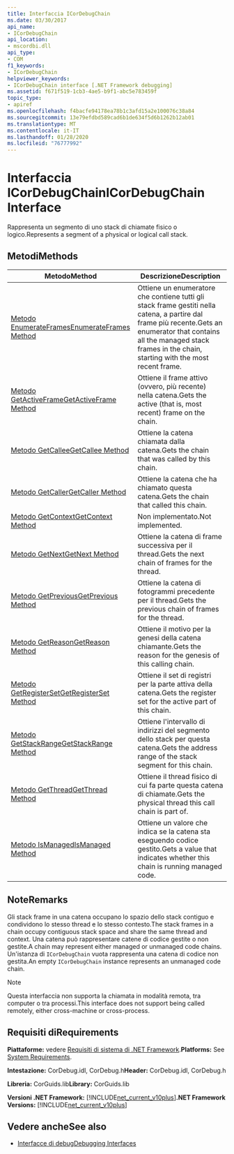 ```yaml
---
title: Interfaccia ICorDebugChain
ms.date: 03/30/2017
api_name:
- ICorDebugChain
api_location:
- mscordbi.dll
api_type:
- COM
f1_keywords:
- ICorDebugChain
helpviewer_keywords:
- ICorDebugChain interface [.NET Framework debugging]
ms.assetid: f671f519-1cb3-4ae5-b9f1-abc5e783459f
topic_type:
- apiref
ms.openlocfilehash: f4bacfe94178ea78b1c3afd15a2e100076c38a84
ms.sourcegitcommit: 13e79efdbd589cad6b1de634f5d6b1262b12ab01
ms.translationtype: MT
ms.contentlocale: it-IT
ms.lasthandoff: 01/28/2020
ms.locfileid: "76777992"
---
```

# <a name="icordebugchain-interface"></a><span data-ttu-id="367d6-102">Interfaccia ICorDebugChain</span><span class="sxs-lookup"><span data-stu-id="367d6-102">ICorDebugChain Interface</span></span>

<span data-ttu-id="367d6-103">Rappresenta un segmento di uno stack di chiamate fisico o logico.</span><span class="sxs-lookup"><span data-stu-id="367d6-103">Represents a segment of a physical or logical call stack.</span></span>  
  
## <a name="methods"></a><span data-ttu-id="367d6-104">Metodi</span><span class="sxs-lookup"><span data-stu-id="367d6-104">Methods</span></span>  
  
|<span data-ttu-id="367d6-105">Metodo</span><span class="sxs-lookup"><span data-stu-id="367d6-105">Method</span></span>|<span data-ttu-id="367d6-106">Descrizione</span><span class="sxs-lookup"><span data-stu-id="367d6-106">Description</span></span>|  
|------------|-----------------|  
|[<span data-ttu-id="367d6-107">Metodo EnumerateFrames</span><span class="sxs-lookup"><span data-stu-id="367d6-107">EnumerateFrames Method</span></span>](icordebugchain-enumerateframes-method.md)|<span data-ttu-id="367d6-108">Ottiene un enumeratore che contiene tutti gli stack frame gestiti nella catena, a partire dal frame più recente.</span><span class="sxs-lookup"><span data-stu-id="367d6-108">Gets an enumerator that contains all the managed stack frames in the chain, starting with the most recent frame.</span></span>|  
|[<span data-ttu-id="367d6-109">Metodo GetActiveFrame</span><span class="sxs-lookup"><span data-stu-id="367d6-109">GetActiveFrame Method</span></span>](icordebugchain-getactiveframe-method.md)|<span data-ttu-id="367d6-110">Ottiene il frame attivo (ovvero, più recente) nella catena.</span><span class="sxs-lookup"><span data-stu-id="367d6-110">Gets the active (that is, most recent) frame on the chain.</span></span>|  
|[<span data-ttu-id="367d6-111">Metodo GetCallee</span><span class="sxs-lookup"><span data-stu-id="367d6-111">GetCallee Method</span></span>](icordebugchain-getcallee-method.md)|<span data-ttu-id="367d6-112">Ottiene la catena chiamata dalla catena.</span><span class="sxs-lookup"><span data-stu-id="367d6-112">Gets the chain that was called by this chain.</span></span>|  
|[<span data-ttu-id="367d6-113">Metodo GetCaller</span><span class="sxs-lookup"><span data-stu-id="367d6-113">GetCaller Method</span></span>](icordebugchain-getcaller-method.md)|<span data-ttu-id="367d6-114">Ottiene la catena che ha chiamato questa catena.</span><span class="sxs-lookup"><span data-stu-id="367d6-114">Gets the chain that called this chain.</span></span>|  
|[<span data-ttu-id="367d6-115">Metodo GetContext</span><span class="sxs-lookup"><span data-stu-id="367d6-115">GetContext Method</span></span>](icordebugchain-getcontext-method.md)|<span data-ttu-id="367d6-116">Non implementato.</span><span class="sxs-lookup"><span data-stu-id="367d6-116">Not implemented.</span></span>|  
|[<span data-ttu-id="367d6-117">Metodo GetNext</span><span class="sxs-lookup"><span data-stu-id="367d6-117">GetNext Method</span></span>](icordebugchain-getnext-method.md)|<span data-ttu-id="367d6-118">Ottiene la catena di frame successiva per il thread.</span><span class="sxs-lookup"><span data-stu-id="367d6-118">Gets the next chain of frames for the thread.</span></span>|  
|[<span data-ttu-id="367d6-119">Metodo GetPrevious</span><span class="sxs-lookup"><span data-stu-id="367d6-119">GetPrevious Method</span></span>](icordebugchain-getprevious-method.md)|<span data-ttu-id="367d6-120">Ottiene la catena di fotogrammi precedente per il thread.</span><span class="sxs-lookup"><span data-stu-id="367d6-120">Gets the previous chain of frames for the thread.</span></span>|  
|[<span data-ttu-id="367d6-121">Metodo GetReason</span><span class="sxs-lookup"><span data-stu-id="367d6-121">GetReason Method</span></span>](icordebugchain-getreason-method.md)|<span data-ttu-id="367d6-122">Ottiene il motivo per la genesi della catena chiamante.</span><span class="sxs-lookup"><span data-stu-id="367d6-122">Gets the reason for the genesis of this calling chain.</span></span>|  
|[<span data-ttu-id="367d6-123">Metodo GetRegisterSet</span><span class="sxs-lookup"><span data-stu-id="367d6-123">GetRegisterSet Method</span></span>](icordebugchain-getregisterset-method.md)|<span data-ttu-id="367d6-124">Ottiene il set di registri per la parte attiva della catena.</span><span class="sxs-lookup"><span data-stu-id="367d6-124">Gets the register set for the active part of this chain.</span></span>|  
|[<span data-ttu-id="367d6-125">Metodo GetStackRange</span><span class="sxs-lookup"><span data-stu-id="367d6-125">GetStackRange Method</span></span>](icordebugchain-getstackrange-method.md)|<span data-ttu-id="367d6-126">Ottiene l'intervallo di indirizzi del segmento dello stack per questa catena.</span><span class="sxs-lookup"><span data-stu-id="367d6-126">Gets the address range of the stack segment for this chain.</span></span>|  
|[<span data-ttu-id="367d6-127">Metodo GetThread</span><span class="sxs-lookup"><span data-stu-id="367d6-127">GetThread Method</span></span>](icordebugchain-getthread-method.md)|<span data-ttu-id="367d6-128">Ottiene il thread fisico di cui fa parte questa catena di chiamate.</span><span class="sxs-lookup"><span data-stu-id="367d6-128">Gets the physical thread this call chain is part of.</span></span>|  
|[<span data-ttu-id="367d6-129">Metodo IsManaged</span><span class="sxs-lookup"><span data-stu-id="367d6-129">IsManaged Method</span></span>](icordebugchain-ismanaged-method.md)|<span data-ttu-id="367d6-130">Ottiene un valore che indica se la catena sta eseguendo codice gestito.</span><span class="sxs-lookup"><span data-stu-id="367d6-130">Gets a value that indicates whether this chain is running managed code.</span></span>|  
  
## <a name="remarks"></a><span data-ttu-id="367d6-131">Note</span><span class="sxs-lookup"><span data-stu-id="367d6-131">Remarks</span></span>  
 <span data-ttu-id="367d6-132">Gli stack frame in una catena occupano lo spazio dello stack contiguo e condividono lo stesso thread e lo stesso contesto.</span><span class="sxs-lookup"><span data-stu-id="367d6-132">The stack frames in a chain occupy contiguous stack space and share the same thread and context.</span></span> <span data-ttu-id="367d6-133">Una catena può rappresentare catene di codice gestite o non gestite.</span><span class="sxs-lookup"><span data-stu-id="367d6-133">A chain may represent either managed or unmanaged code chains.</span></span> <span data-ttu-id="367d6-134">Un'istanza di `ICorDebugChain` vuota rappresenta una catena di codice non gestita.</span><span class="sxs-lookup"><span data-stu-id="367d6-134">An empty `ICorDebugChain` instance represents an unmanaged code chain.</span></span>  
  
> [!NOTE]
> <span data-ttu-id="367d6-135">Questa interfaccia non supporta la chiamata in modalità remota, tra computer o tra processi.</span><span class="sxs-lookup"><span data-stu-id="367d6-135">This interface does not support being called remotely, either cross-machine or cross-process.</span></span>  
  
## <a name="requirements"></a><span data-ttu-id="367d6-136">Requisiti di</span><span class="sxs-lookup"><span data-stu-id="367d6-136">Requirements</span></span>  
 <span data-ttu-id="367d6-137">**Piattaforme:** vedere [Requisiti di sistema di .NET Framework](../../../../docs/framework/get-started/system-requirements.md).</span><span class="sxs-lookup"><span data-stu-id="367d6-137">**Platforms:** See [System Requirements](../../../../docs/framework/get-started/system-requirements.md).</span></span>  
  
 <span data-ttu-id="367d6-138">**Intestazione:** CorDebug.idl, CorDebug.h</span><span class="sxs-lookup"><span data-stu-id="367d6-138">**Header:** CorDebug.idl, CorDebug.h</span></span>  
  
 <span data-ttu-id="367d6-139">**Libreria:** CorGuids.lib</span><span class="sxs-lookup"><span data-stu-id="367d6-139">**Library:** CorGuids.lib</span></span>  
  
 <span data-ttu-id="367d6-140">**Versioni .NET Framework:** [!INCLUDE[net_current_v10plus](../../../../includes/net-current-v10plus-md.md)]</span><span class="sxs-lookup"><span data-stu-id="367d6-140">**.NET Framework Versions:** [!INCLUDE[net_current_v10plus](../../../../includes/net-current-v10plus-md.md)]</span></span>  
  
## <a name="see-also"></a><span data-ttu-id="367d6-141">Vedere anche</span><span class="sxs-lookup"><span data-stu-id="367d6-141">See also</span></span>

- [<span data-ttu-id="367d6-142">Interfacce di debug</span><span class="sxs-lookup"><span data-stu-id="367d6-142">Debugging Interfaces</span></span>](debugging-interfaces.md)
